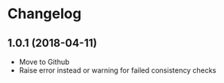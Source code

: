 # Changelog

## 1.0.1 (2018-04-11) 

- Move to Github
- Raise error instead or warning for failed consistency checks

